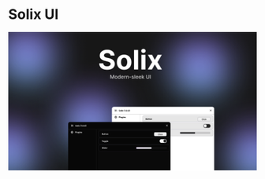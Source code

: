 # Solix UI

![Solix UI](https://raw.githubusercontent.com/0bl1v/Solix/refs/heads/main/images/thumbnail.png)
